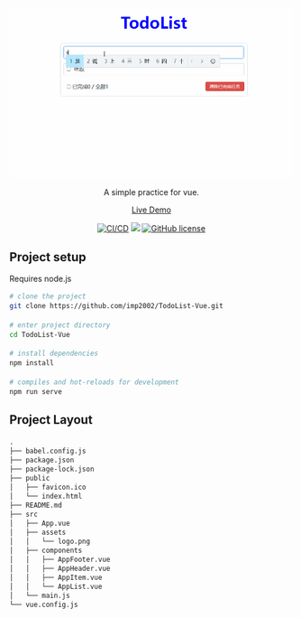 <div align="center">

<p align="center">
<img src="preview.gif" alt="prewiew">
</p>

A simple practice for vue.

[Live Demo](https://imp2002.github.io/TodoList-Vue/)

[![CI/CD](https://github.com/imp2002/TodoList-Vue/actions/workflows/deploy.yml/badge.svg?branch=master)](https://imp2002.github.io/TodoList-Vue/)
![](https://img.shields.io/badge/vue-2.6.14-brightgreen)
[![GitHub license](https://img.shields.io/github/license/imp2002/TodoList-Vue?style=flat)](https://github.com/imp2002/TodoList-Vue/blob/master/LICENSE)

</div>





## Project setup
Requires node.js
```bash
# clone the project
git clone https://github.com/imp2002/TodoList-Vue.git

# enter project directory
cd TodoList-Vue

# install dependencies
npm install

# compiles and hot-reloads for development
npm run serve
```

## Project Layout
```
.
├── babel.config.js 
├── package.json
├── package-lock.json
├── public
│   ├── favicon.ico
│   └── index.html
├── README.md
├── src
│   ├── App.vue
│   ├── assets
│   │   └── logo.png
│   ├── components
│   │   ├── AppFooter.vue
│   │   ├── AppHeader.vue
│   │   ├── AppItem.vue
│   │   └── AppList.vue
│   └── main.js
└── vue.config.js
```
